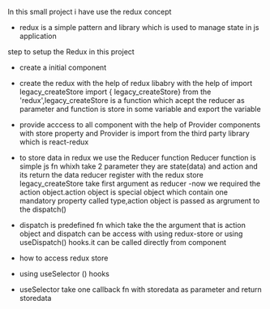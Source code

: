 In this small project i have use the redux concept 
- redux is a simple pattern and library which is used to manage state in js application


step to setup the Redux in this project
- create a initial component
- create the redux with the help of redux libabry with the help of import legacy_createStore
import { legacy_createStore} from the 'redux',legacy_createStore is a function which acept the reducer as parameter and function is store in some variable and export the variable
- provide acccess to all component with the help of Provider components with store property and Provider is import from the third party library which is react-redux
- to store data in redux we use the Reducer function Reducer function is simple js fn whixh take 2 parameter they are state(data) and action and its return the data reducer register with the redux store legacy_createStore take first argument as reducer
-now we required the action object.action object is special object which contain one mandatory property called type,action object is passed as argrument to the dispatch()
- dispatch is predefined fn which take the the argument that is action object and dispatch can be access with using redux-store or using useDispatch() hooks.it can be called directly from component


- how  to access redux store
 - using useSelector () hooks
 - useSelector take one callback fn with storedata as parameter and return storedata


 
